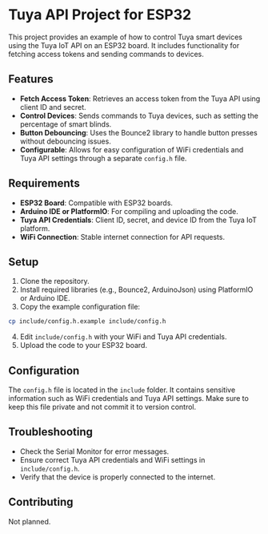# Tuya API Project for ESP32

This project provides an example of how to control Tuya smart devices using the Tuya IoT API on an ESP32 board. It includes functionality for fetching access tokens and sending commands to devices.

## Features

- **Fetch Access Token**: Retrieves an access token from the Tuya API using client ID and secret.
- **Control Devices**: Sends commands to Tuya devices, such as setting the percentage of smart blinds.
- **Button Debouncing**: Uses the Bounce2 library to handle button presses without debouncing issues.
- **Configurable**: Allows for easy configuration of WiFi credentials and Tuya API settings through a separate `config.h` file.

## Requirements

- **ESP32 Board**: Compatible with ESP32 boards.
- **Arduino IDE or PlatformIO**: For compiling and uploading the code.
- **Tuya API Credentials**: Client ID, secret, and device ID from the Tuya IoT platform.
- **WiFi Connection**: Stable internet connection for API requests.

## Setup

1. Clone the repository.
2. Install required libraries (e.g., Bounce2, ArduinoJson) using PlatformIO or Arduino IDE.
3. Copy the example configuration file:

```bash
cp include/config.h.example include/config.h
```

4. Edit `include/config.h` with your WiFi and Tuya API credentials.
5. Upload the code to your ESP32 board.

## Configuration

The `config.h` file is located in the `include` folder. It contains sensitive information such as WiFi credentials and Tuya API settings. Make sure to keep this file private and not commit it to version control.

## Troubleshooting

- Check the Serial Monitor for error messages.
- Ensure correct Tuya API credentials and WiFi settings in `include/config.h`.
- Verify that the device is properly connected to the internet.


## Contributing

Not planned.
